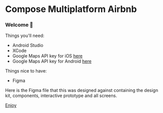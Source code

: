 # Compose Multiplatform Airbnb

### Welcome 👋

Things you'll need:

- Android Studio
- XCode
- Google Maps API key for iOS [here](https://developers.google.com/maps/documentation/ios-sdk/get-api-key)
- Google Maps API key for Android [here](https://developers.google.com/maps/documentation/android-sdk/get-api-key)

Things nice to have:
- Figma

Here is the Figma file that this was designed against containing the design kit, components, interactive prototype and all screens.

[Enjoy](https://www.figma.com/file/fKHFKCzOXkZFJAPi2Ml1LN/Airbnb?type=design&mode=design&t=VS7AWht8rsOzC5s6-1)
